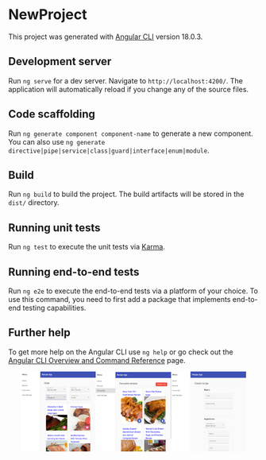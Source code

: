 # NewProject

This project was generated with [Angular CLI](https://github.com/angular/angular-cli) version 18.0.3.

## Development server

Run `ng serve` for a dev server. Navigate to `http://localhost:4200/`. The application will automatically reload if you change any of the source files.

## Code scaffolding

Run `ng generate component component-name` to generate a new component. You can also use `ng generate directive|pipe|service|class|guard|interface|enum|module`.

## Build

Run `ng build` to build the project. The build artifacts will be stored in the `dist/` directory.

## Running unit tests

Run `ng test` to execute the unit tests via [Karma](https://karma-runner.github.io).

## Running end-to-end tests

Run `ng e2e` to execute the end-to-end tests via a platform of your choice. To use this command, you need to first add a package that implements end-to-end testing capabilities.

## Further help

To get more help on the Angular CLI use `ng help` or go check out the [Angular CLI Overview and Command Reference](https://angular.dev/tools/cli) page.

<div align="center" style="display: flex; justify-content: center; align-items: center; width: 100%">
  <img align="left" src="./src/assets/images/frontpage-browse.png" width="30%">
  <img src="./src/assets/images/frontpage-favourites.png" width="30%">
  <img align="right" src="./src/assets/images/frontpage-create.png" width="30%">
</div>
